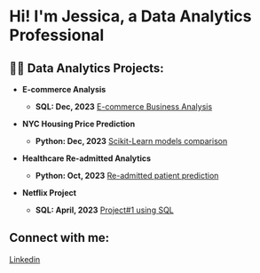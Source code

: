 # Hi! I'm Jessica, a Data Analytics Professional

## 👨‍💻 Data Analytics Projects:

- <b> E-commerce Analysis </b>
  - **SQL: Dec, 2023** [E-commerce Business Analysis](https://github.com/eshentong/E-Commerce-Analysis/tree/main)

- <b> NYC Housing Price Prediction </b>
  - **Python: Dec, 2023** [Scikit-Learn models comparison](https://github.com/eshentong/NYC-HousingPricePrediction/tree/main)
 
- <b>Healthcare Re-admitted Analytics</b>
  - **Python: Oct, 2023** [Re-admitted patient prediction](https://github.com/eshentong/healthcare-readmission/tree/main)

- <b>Netflix Project</b>
  - **SQL: April, 2023** [Project#1 using SQL](https://github.com/eshentong/AnalyticsProject-1/tree/main)


 ## Connect with me:
[Linkedin](https://www.linkedin.com/in/jessicatong1/)

